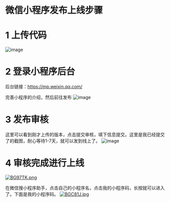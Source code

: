 # 微信小程序发布上线步骤
# 1 上传代码
![image](https://i.imgur.com/TyMLx9A.png)
# 2 登录小程序后台
后台链接：https://mp.weixin.qq.com/

完善小程序的介绍，然后前往发布
![image](https://i.imgur.com/LJSjBOi.png)
# 3 发布审核
这里可以看到刚才上传的版本，点击提交审核，填下信息提交。这里是我已经提交了的截图，耐心等待1-7天，就可以发到线上了。
![image](https://i.imgur.com/gdFh3aB.png)
# 4 审核完成进行上线
[![BG97TK.png](https://s1.ax1x.com/2020/10/29/BG97TK.png)](https://imgchr.com/i/BG97TK)

在微信搜小程序助手，点击自己的小程序名，点击我的小程序码，长按就可以进入了。下面是我的小程序码。
[![BGC81J.jpg](https://s1.ax1x.com/2020/10/29/BGC81J.jpg)](https://imgchr.com/i/BGC81J)
